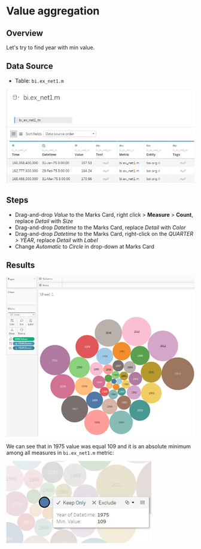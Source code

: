 # Value aggregation

## Overview
Let's try to find year with min value.

## Data Source

* Table: `bi.ex_net1.m`

![](../images/bi.ex_net1.m.png)

## Steps

- Drag-and-drop _Value_ to the Marks Card, right click > **Measure** > **Count**, replace _Detail_ with _Size_
- Drag-and-drop _Datetime_ to the Marks Card, replace _Detail_ with _Color_
- Drag-and-drop _Datetime_ to the Marks Card, right-click on the _QUARTER > YEAR_, replace _Detail_ with _Label_
- Change _Automatic_ to _Circle_ in drop-down at Marks Card

## Results

![](../images/min_aggr.png)

We can see that in 1975 value was equal 109 and it is an absolute minimum among all measures in `bi.ex_net1.m` metric:

![](../images/min_val.png)
 
